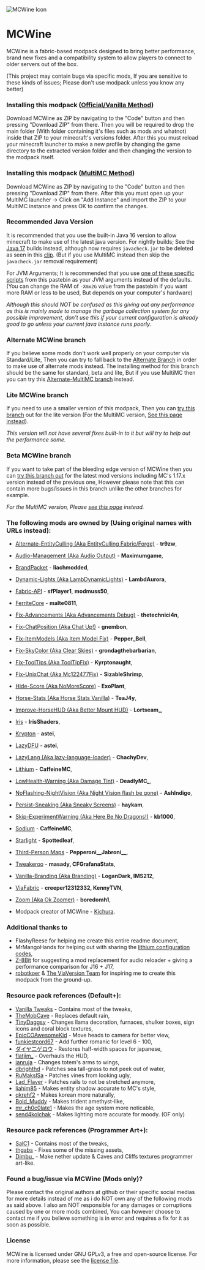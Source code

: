 ![MCWine Icon](https://i.imgur.com/sykJqfG.png)
# MCWine
MCWine is a fabric-based modpack designed to bring better performance, brand new fixes and a compatibility system to allow players to connect to older servers out of the box.

(This project may contain bugs via specific mods, If you are sensitive to these kinds of issues; Please don't use modpack unless you know any better)

### Installing this modpack ([Official/Vanilla Method](https://github.com/Kichura/MCWine/tree/Standard))

Download MCWine as ZIP by navigating to the "Code" button and then pressing "Download ZIP" from there. Then you will be required to drop the main folder (With folder containing it's files such as mods and whatnot) inside that ZIP to your minecraft's versions folder. After this you must reload your minecraft launcher to make a new profile by changing the game directory to the extracted version folder and then changing the version to the modpack itself.

### Installing this modpack ([MultiMC Method](https://github.com/Kichura/MCWine/tree/MultiMC-Standard))

Download MCWine as ZIP by navigating to the "Code" button and then pressing "Download ZIP" from there. After this you must open up your MultiMC launcher -> Click on "Add Instance" and import the ZIP to your MultiMC instance and press OK to confirm the changes.

### Recommended Java Version

It is recommended that you use the built-in Java 16 version to allow minecraft to make use of the latest java version. For nightly builds; See the [Java 17](https://jdk.java.net/17) builds instead, although now requires ```javacheck.jar``` to be deleted as seen in this [clip](https://streamable.com/i3voeu). (But if you use MultiMC instead then skip the ```javacheck.jar``` removal requirement)

For JVM Arguments; It is recommended that you use [one of these specific scripts](https://pastebin.com/raw/ay46r2SJ) from this pastebin as your JVM arguments instead of the defaults. (You can change the RAM of ```-Xmx2G``` value from the pastebin if you want more RAM or less to be used, But depends on your computer's hardware)

*Although this should NOT be confused as this giving out any performance as this is mainly made to manage the garbage collection system for any possible improvement, don't use this if your current configuration is already good to go unless your current java instance runs poorly.*

### Alternate MCWine branch

If you believe some mods don't work well properly on your computer via Standard/Lite, Then you can try to fall back to the [Alternate Branch](https://github.com/Kichura/MCWine/tree/Alternate) in order to make use of alternate mods instead. The installing method for this branch should be the same for standard, beta and lite, But if you use MultiMC then you can try this [Alternate-MultiMC branch](https://github.com/Kichura/MCWine/tree/MultiMC-Alternate) instead.

### Lite MCWine branch

If you need to use a smaller version of this modpack, Then you can [try this branch](https://github.com/Kichura/MCWine/tree/Lite) out for the lite version (For the MultiMC version, [See this page instead](https://github.com/Kichura/MCWine/tree/MultiMC-Lite)).

*This version will not have several fixes built-in to it but will try to help out the performance some.*

### Beta MCWine branch

If you want to take part of the bleeding edge version of MCWine then you can [try this branch out](https://github.com/Kichura/MCWine/tree/Beta) for the latest mod versions including MC's 1.17.x version instead of the previous one, However please note that this can contain more bugs/issues in this branch unlike the other branches for example.

*For the MultiMC version, Please [see this page](https://github.com/Kichura/MCWine/tree/MultiMC-Beta) instead.*

### The following mods are owned by (Using original names with URLs instead):

- [Alternate-EntityCulling (Aka EntityCulling Fabric/Forge)](https://www.curseforge.com/minecraft/mc-mods/entityculling) - **tr9zw**,
- [Audio-Management (Aka Audio Output)](https://www.curseforge.com/minecraft/mc-mods/audio-output) - **Maximumgame**,
- [BrandPacket](https://www.curseforge.com/minecraft/mc-mods/brandpacket) - **liachmodded**,
- [Dynamic-Lights (Aka LambDynamicLights)](https://modrinth.com/mod/lambdynamiclights) - **LambdAurora**,
- [Fabric-API](https://modrinth.com/mod/fabric-api) - **sfPlayer1**, **modmuss50**,
- [FerriteCore](https://modrinth.com/mod/ferrite-core) - **malte0811**,
- [Fix-Advancements (Aka Advancements Debug)](https://www.curseforge.com/minecraft/mc-mods/advancements-debug) - **thetechnici4n**,
- [Fix-ChatPosition (Aka Chat Up!)](https://www.curseforge.com/minecraft/mc-mods/chat-up) - **gnembon**,
- [Fix-ItemModels (Aka Item Model Fix)](https://www.curseforge.com/minecraft/mc-mods/item-model-fix) - **Pepper_Bell**,
- [Fix-SkyColor (Aka Clear Skies)](https://www.curseforge.com/minecraft/mc-mods/clear-skies) - **grondagthebarbarian**,
- [Fix-ToolTips (Aka ToolTipFix)](https://www.curseforge.com/minecraft/mc-mods/tooltipfix) - **Kyrptonaught**,
- [Fix-UnixChat (Aka Mc122477Fix)](https://modrinth.com/mod/mc122477fix) - **SizableShrimp**,
- [Hide-Score (Aka NoMoreScore)](https://github.com/ExoPlant/NoMoreScore) - **ExoPlant**,
- [Horse-Stats (Aka Horse Stats Vanilla)](https://www.curseforge.com/minecraft/mc-mods/horsestatsvanilla) - **TeaJ4y**,
- [Improve-HorseHUD (Aka Better Mount HUD)](https://www.curseforge.com/minecraft/mc-mods/better-mount-hud) - **Lortseam_**,
- [Iris](https://github.com/IrisShaders/Iris) - **IrisShaders**,
- [Krypton](https://modrinth.com/mod/krypton) - **astei**,
- [LazyDFU](https://modrinth.com/mod/lazydfu) - **astei**,
- [LazyLang (Aka lazy-language-loader)](https://github.com/ChachyDev/lazy-language-loader) - **ChachyDev**,
- [Lithium](https://modrinth.com/mod/lithium) - **CaffeineMC**,
- [LowHealth-Warning (Aka Damage Tint)](https://www.curseforge.com/minecraft/mc-mods/damage-tint) - **DeadlyMC_**,
- [NoFlashing-NightVision (Aka Night Vision flash be gone)](https://www.curseforge.com/minecraft/mc-mods/night-vision-flash-be-gone) - **AshIndigo**,
- [Persist-Sneaking (Aka Sneaky Screens)](https://www.curseforge.com/minecraft/mc-mods/sneaky-screens) - **haykam**,
- [Skip-ExperimentWarning (Aka Here Be No Dragons!)](https://modrinth.com/mod/here-be-no-dragons) - **kb1000**,
- [Sodium](https://github.com/CaffeineMC/sodium-fabric/tree/1.16.x/next) - **CaffeineMC**,
- [Starlight](https://github.com/Spottedleaf/Starlight) - **Spottedleaf**,
- [Third-Person Maps](https://www.curseforge.com/minecraft/mc-mods/third-person-maps) - **Pepperoni__Jabroni__**,
- [Tweakeroo](https://masa.dy.fi/mcmods/client_mods/?mcver=1.16.4&mod=tweakeroo) - **masady, CFGrafanaStats**,
- [Vanilla-Branding (Aka Branding)](https://github.com/IMS212/fabric-branding) - **LoganDark, IMS212**,
- [ViaFabric](https://www.curseforge.com/minecraft/mc-mods/viafabric) - **creeper12312332, KennyTVN**,
- [Zoom (Aka Ok Zoomer)](https://modrinth.com/mod/ok-zoomer) - **boredomh1**,

- Modpack creator of MCWine - [Kichura](https://github.com/Kichura/MCWine).

### Additional thanks to

- FlashyReese for helping me create this entire readme document,
- MrMangoHands for helping out with sharing the [lithium configuration codes](https://github.com/CaffeineMC/lithium-fabric/blob/1.17.x/dev/src/main/java/me/jellysquid/mods/lithium/common/config/LithiumConfig.java),
- [Z-8Bit](https://github.com/Z-8Bit) for suggesting a mod replacement for audio reloader + giving a performance comparison for J16 + J17,
- [robotkoer](https://www.curseforge.com/minecraft/modpacks/fabulously-optimized) & [The ViaVersion Team](https://github.com/ViaVersion) for inspiring me to create this modpack from the ground-up.

### Resource pack references (Default+):

- [Vanilla Tweaks](https://vanillatweaks.net/picker/resource-packs) - Contains most of the tweaks,
- [TheMobCave](https://www.youtube.com/watch?v=9PYpUCo8TKQ) - Replaces default rain,
- [TinyDaggsy](https://pastebin.com/raw/xLie81Je) - Changes llama decoration, furnaces, shulker boxes, sign icons and coral block textures,
- [EpicCOAwesomeKid](https://www.curseforge.com/minecraft/texture-packs/corrected-mob-heads) - Move heads to camera for better view,
- [funkiestcord67](https://www.curseforge.com/minecraft/texture-packs/repaired-enchanting) - Add further romanic for level 6 - 100,
- [ダイヤ二ゲロウ](https://www.curseforge.com/minecraft/texture-packs/half-width-space-restoration) - Restores half-width spaces for japanese,
- [flatjim_](https://www.curseforge.com/minecraft/texture-packs/gui-retextures) - Overhauls the HUD,
- [ianruja](https://www.curseforge.com/minecraft/texture-packs/accurate-totem-of-undying) - Changes totem's arms to wings,
- [dbrighthd](https://www.curseforge.com/minecraft/texture-packs/sea-grass-fix) - Patches sea tall-grass to not peek out of water,
- [RuMakslSa](https://www.curseforge.com/minecraft/texture-packs/improved-vines) - Patches vines from looking ugly,
- [Lad_Flaver](https://www.curseforge.com/minecraft/texture-packs/rail-fix) - Patches rails to not be stretched anymore,
- [liahim85](https://www.curseforge.com/minecraft/texture-packs/authentic-shadows) - Makes entity shadow accurate to MC's style,
- [qkrehf2](https://www.curseforge.com/minecraft/texture-packs/bkt-better-korean-translation) - Makes korean more naturally,
- [Bold_Muddy](https://www.curseforge.com/minecraft/texture-packs/amethyst-trident) - Makes trident amethyst-like,
- [mr_ch0c0late1](https://www.curseforge.com/minecraft/texture-packs/blockstates) - Makes the age system more noticable,
- [send4kolchak](https://www.curseforge.com/minecraft/texture-packs/sends-realistic-lighting) - Makes lighting more accurate for moody. (OF only)

### Resource pack references (Programmer Art+):
- [SalC1](https://salc1.com) - Contains most of the tweaks,
- [thgabs](https://www.curseforge.com/minecraft/texture-packs/programmer-art-fix) - Fixes some of the missing assets,
- [Dimbu_](https://www.curseforge.com/minecraft/texture-packs/programmer-plus) - Make nether update & Caves and Cliffs textures programmer art-like.

### Found a bug/issue via MCWine (Mods only)?

Please contact the original authors at github or their specific social medias for more details instead of me as i do NOT own any of the following mods as said above. I also am NOT responsible for any damages or corruptions caused by one or more mods combined, You can however choose to contact me if you believe something is in error and requires a fix for it as soon as possible.

### License

MCWine is licensed under GNU GPLv3, a free and open-source license. For more information, please see the [license file](https://github.com/Kichura/MCWine/blob/Standard/LICENSE).
